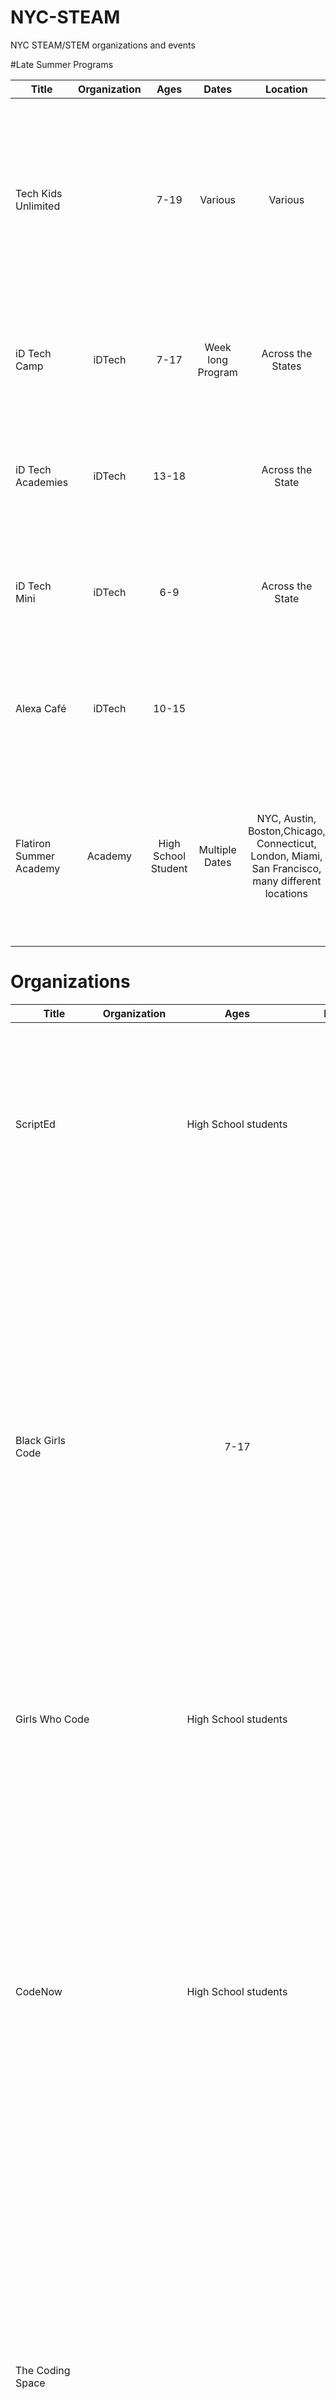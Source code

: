 # NYC-STEAM
NYC STEAM/STEM organizations and events

#Late Summer Programs

 
| Title                     | Organization    | Ages | Dates | Location | Links | Description      | 
|-------------------------  |:---------------:|:----:|:-----:|:--------:|:-----:| ----------------:|
|Tech Kids Unlimited        |                 | 7-19 |Various| Various  |http://www.techkidsunlimited.org/#about| Various programs that empower and inspire the next generation of digital natives to learn, create, develop and share the tools of technology in a supporting and nurturing environment.|
| iD Tech Camp              |iDTech           | 7-17 |Week long Program|Across the States|https://www.idtech.com/locations/new-york-summer-camps/new-york/|Students learn to create a digital movie, webpage, mobile app, video game, or other fun tech projects.|
| iD Tech Academies         |iDTech           | 13-18|                 |Across the State|https://www.idtech.com/locations/new-york-summer-camps/new-york/|Students learn to create a digital movie, webpage, mobile app, video game, or other fun tech projects. |
| iD Tech Mini              |iDTech           | 6-9  |                 |Across the State|https://www.idtech.com/locations/new-york-summer-camps/new-york/|Students learn to create a digital movie, webpage, mobile app, video game, or other fun tech projects. |
| Alexa Café                |iDTech           | 10-15|                 |          |https://precollege.flatironschool.com|Students learn to create a digital movie, webpage, mobile app, video game, or other fun tech projects. |
| Flatiron Summer Academy   |Academy          |High School Student|Multiple Dates|NYC, Austin, Boston,Chicago, Connecticut, London, Miami, San Francisco, many different locations|https://precollege.flatironschool.com|High school students learn the fundamentals of programming, advanced app development, front-end web-design, and the ins-and-outs of startups.|

# Organizations

| Title                     | Organization    | Ages | Dates | Location | Links | Description      | 
|-------------------------  |:---------------:|:----:|:-----:|:--------:|:-----:| ----------------:|
| ScriptEd                  ||High School students|||http://scripted.org|ScriptEd equips students in under-resourced schools with the fundamental coding skills and professional experiences that together create access to careers in technology.|
| Black Girls Code||7-17|||http://blackgirlscode.com|To increase the number of women of color in the digital space by empowering girls of color ages 7 to 17 to become innovators in STEM fields, leaders in their communities, and builders of their own futures through exposure to computer science and technology. To provide African-American youth with the skills to occupy some of the 1.4 million computing job openings expected to be available in the U.S. by 2020, and to train 1 million girls by 2040.|
| Girls Who Code ||High School students|||http://girlswhocode.com|Girls Who Code is a national non-profit organization dedicated to closing the gender gap in technology.|
|CodeNow||High School students|||http://codenow.org|Through our CodeNow in a Box program, we provide talented software engineers with the tools needed to implement workshops. Over the course of a month, students learn foundational programming skills through hands-on training. By the end of the workshop, students gain an understanding of essential programming concepts, 25 hours of practical experience, and insight into a career in the technology field.|
|The Coding Space|||||http://www.thecodingspace.com/|​The Coding Space is an after-school and summer program where students learn to tackle challenges independently through learning to code. We accomplish this by providing a space for students to build their own coding projects while developing: intellectual confidence a growth mindset and computational thinking skills.|
|Innovation Lab Prototype||Under 18|||http://www.movingimage.us/|From the Lab to the Living Room is a semester-long afterschool pilot program that combines career exploration of digital media and entertainment with the practice of professional skills.|
| Brooklyn Explorers||Under 18|||https://pasesetter.org/|Youth driven exploration into local neighborhoods with a focus on digital documentation and media.|
| TASCasaurus||4-8|||http://www.afterschoolsystems.org/section/partners/new_york|Empowering learners to create a STEM-focused webpage about biodiversity in their neighborhoods.|
| Design, Collaborate, Integrate||Under 18|||http://thebccp.org/|Creating a dynamic new maker lab through community-driven blueprint development.|
| Emoti-Con!||High School students|||https://mouse.org/| Promoting collaboration, resource and information sharing among the youth and organizations of Hive NYC Learning Network.|
| Green Machine||High School students|||http://www.instituteofplay.org/|Framing the curriculum development process as a collaborative design challenge.|
| Collect, Construct, Change|||||http://nysci.org/|Adapting technology to make meaningful STEM learning experiences.|
| Wagner TecKids U Lab||Under 18|||https://wagner.edu/education/|Using project-based learning experiences to teach special needs students technology skills.|
| Explainers as Designers||High School and College students|||http://hivenyc.org/portfolio/explainers-as-designers/|Incorporating youth-designed mobile apps into the museum experience
| Teen Tech Bash|| Under 18|||http://exposurecamp.org/|
An after-hours learning party with a focus on ideation and tech skills for South Bronx teens.|
| Playable Fashion|| Teens|||http://eyebeam.org/|Creating pathways for underserved teens to become future creators in gaming, fashion, and technology.|
| Hive Pop-Up|||||http://hivenyc.org/|Engaging and inspiring youth to participate in creating, experimenting and exploring with webmaking, digital media, and technology.|
| Girls First Digital Studio||12-17|||http://nysci.org/|Engaging girls in technology subjects through a curriculum focused on computational skills and exposure to female STEM professionals.|
| Groundswell Game Challenge|| Under 18|||http://www.groundswell.nyc/|Game design as a youth and community collaboration tool to power social change.|
| Tecktivism: Digital Equity and Activism Campaign|| Under 18|||http://hivenyc.org/portfolio/techtivism/|Leveraging digital skills to power innovation, activism and community development.|
| Making Waves: The Science of Sound||https://www.girlsclub.org/|Creative music technology learning for girls as a pathway to STEM professions.|
| Technovation Challenge|| Grades 8-12|||http://iridescentlearning.org/|Lowering the barriers to STEM participation.|
| GadgITERATION|| Teens|||http://www.newschool.edu/parsons/|Merging art, design and STEM learning.|

# Programs
| Title                     | Organization    | Ages | Dates | Location | Links | Description      | 
|-------------------------  |:---------------:|:----:|:-----:|:--------:|:-----:| ----------------:|
|After School Robotics|Alliance for Digital Fabrication Education (adfab:ED)|Grades 7-12|||http://adfabed.org|ED is organizing an after-school robotics club in collaboration with Martel Design and Fabrication, based around the FIRST Tech Challenge.|
|Nano Hacker Squad|Nano Hacker Academy||Fall|Bronx NY|http://nanohackers.org|Their aim is to mentor very tech-enthusiastic kids from CoderDojo NYC as a hackathon team, originally for the annual Young Rewired State (YRS) Hackathon Festival of Code.|
|The Rap Research Lab||13-19|Tuesdays & Thursdays 4-6pm|Eyebeam @ Industry City, Sunset Park, 34 35th Street, 5th Floor, Brooklyn, NY 11232|http://eyebeam.org/communityyouth/rap-research-lab/|The Rap Research Lab is a studio for teens to explore art, data visualization, graphic design and the stats behind Beats, Rhymes & Life in a creative environment.|


# Early Fall Opportunities

